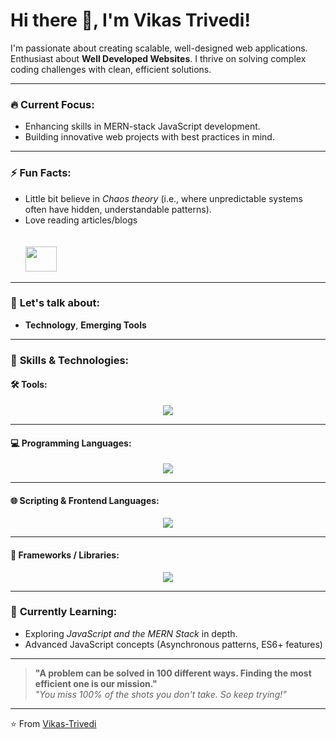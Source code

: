 # Hi there 👋, I'm **Vikas Trivedi**!

I'm passionate about creating scalable, well-designed web applications. Enthusiast about **Well Developed Websites**. I thrive on solving complex coding challenges with clean, efficient solutions.

---

### 🔥 **Current Focus:**

- Enhancing skills in MERN-stack JavaScript development.
- Building innovative web projects with best practices in mind.

---

### ⚡ Fun Facts:

- Little bit believe in _Chaos theory_ (i.e., where unpredictable systems often have hidden, understandable patterns).
- Love reading articles/blogs  
  <br><br> 
  <img src="https://skillicons.dev/icons?i=devto" width="50" height="40"/>

---

### 💬 **Let's talk about**:

- **Technology**, **Emerging Tools**

---

### 🔧 **Skills & Technologies**:

#### 🛠️ Tools:
<div align="center">
 <img src="https://skillicons.dev/icons?i=git,vscode,github,mysql"/>
</div>

---

#### 💻 Programming Languages:
<div align="center">
    <img src="https://skillicons.dev/icons?i=c,cpp,java,php" />
</div>

---

#### 🌐 Scripting & Frontend Languages:
<div align="center">
    <img src="https://skillicons.dev/icons?i=html,css,javascript,python" />
</div>

---

#### 🚀 Frameworks / Libraries:
<div align="center">
    <img src="https://skillicons.dev/icons?i=bootstrap,angular" />
</div>

---

### 🌱 **Currently Learning**:

- Exploring _JavaScript and the MERN Stack_ in depth.
- Advanced JavaScript concepts (Asynchronous patterns, ES6+ features)

---

> **"A problem can be solved in 100 different ways. Finding the most efficient one is our mission."**  
> _"You miss 100% of the shots you don't take. So keep trying!"_

---

⭐️ From [Vikas-Trivedi](https://github.com/vikas-trivedi01)
